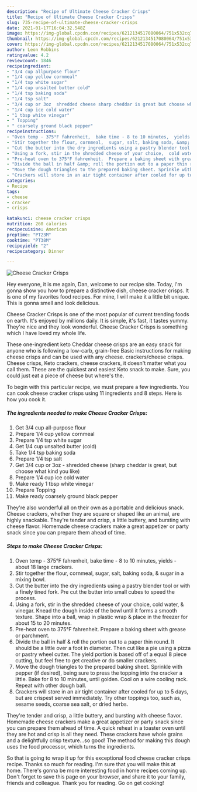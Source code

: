 ```yaml
---
description: "Recipe of Ultimate Cheese Cracker Crisps"
title: "Recipe of Ultimate Cheese Cracker Crisps"
slug: 735-recipe-of-ultimate-cheese-cracker-crisps
date: 2021-01-17T16:04:32.548Z
image: https://img-global.cpcdn.com/recipes/6212134517080064/751x532cq70/cheese-cracker-crisps-recipe-main-photo.jpg
thumbnail: https://img-global.cpcdn.com/recipes/6212134517080064/751x532cq70/cheese-cracker-crisps-recipe-main-photo.jpg
cover: https://img-global.cpcdn.com/recipes/6212134517080064/751x532cq70/cheese-cracker-crisps-recipe-main-photo.jpg
author: Leon Robbins
ratingvalue: 4.2
reviewcount: 1846
recipeingredient:
- "3/4 cup allpurpose flour"
- "1/4 cup yellow cornmeal"
- "1/4 tsp white sugar"
- "1/4 cup unsalted butter cold"
- "1/4 tsp baking soda"
- "1/4 tsp salt"
- "3/4 cup or 3oz  shredded cheese sharp cheddar is great but choose what kind you like"
- "1/4 cup ice cold water"
- "1 tbsp white vinegar"
- " Topping"
- " coarsely ground black pepper"
recipeinstructions:
- "Oven temp - 375°F fahrenheit,  bake time - 8 to 10 minutes,  yields - about 18 large crackers."
- "Stir together the flour, cornmeal,  sugar, salt, baking soda, &amp; sugar in a mixing bowl."
- "Cut the butter into the dry ingredients using a pastry blender tool or with a finely tined fork. Pre cut the butter into small cubes to speed the process."
- "Using a fork, stir in the shredded cheese of your choice,  cold water, &amp; vinegar. Knead the dough inside of the bowl until it forms a smooth texture.  Shape into a ball, wrap in plastic wrap &amp; place in the freezer for about 15 to 20 minutes."
- "Pre-heat oven to 375°F fahrenheit.  Prepare a baking sheet with grease or parchment."
- "Divide the ball in half &amp; roll the portion out to a paper thin round. It should be a little over a foot in diameter. Then cut like a pie using a pizza or pastry wheel cutter. The yield portion is based off of a equal 8 piece cutting, but feel free to get creative or do smaller crackers."
- "Move the dough triangles to the prepared baking sheet. Sprinkle with pepper (if desired), being sure to press the topping into the cracker a little.  Bake for 8 to 10 minutes,  until golden. Cool on a wire cooling rack. Repeat with other dough ball."
- "Crackers will store in an air tight container after cooled for up to 5 days,  but are crispest served immediately.  Try other toppings too, such as, sesame seeds, coarse sea salt, or dried herbs."
categories:
- Recipe
tags:
- cheese
- cracker
- crisps

katakunci: cheese cracker crisps 
nutrition: 260 calories
recipecuisine: American
preptime: "PT23M"
cooktime: "PT38M"
recipeyield: "2"
recipecategory: Dinner

---
```



![Cheese Cracker Crisps](https://img-global.cpcdn.com/recipes/6212134517080064/751x532cq70/cheese-cracker-crisps-recipe-main-photo.jpg)

Hey everyone, it is me again, Dan, welcome to our recipe site. Today, I'm gonna show you how to prepare a distinctive dish, cheese cracker crisps. It is one of my favorites food recipes. For mine, I will make it a little bit unique. This is gonna smell and look delicious.

Cheese Cracker Crisps is one of the most popular of current trending foods on earth. It's enjoyed by millions daily. It is simple, it's fast, it tastes yummy. They're nice and they look wonderful. Cheese Cracker Crisps is something which I have loved my whole life.

These one-ingredient keto Cheddar cheese crisps are an easy snack for anyone who is following a low-carb, grain-free Basic instructions for making cheese crisps and can be used with any cheese. crackers/cheese crisps. Cheese crisps, Keto crackers, cheese crackers, it doesn&#39;t matter what you call them. These are the quickest and easiest Keto snack to make. Sure, you could just eat a piece of cheese but where&#39;s the.


To begin with this particular recipe, we must prepare a few ingredients. You can cook cheese cracker crisps using 11 ingredients and 8 steps. Here is how you cook it.

<!--inarticleads1-->

##### The ingredients needed to make Cheese Cracker Crisps:

1. Get 3/4 cup all-purpose flour
1. Prepare 1/4 cup yellow cornmeal
1. Prepare 1/4 tsp white sugar
1. Get 1/4 cup unsalted butter (cold)
1. Take 1/4 tsp baking soda
1. Prepare 1/4 tsp salt
1. Get 3/4 cup or 3oz - shredded cheese (sharp cheddar is great, but choose what kind you like)
1. Prepare 1/4 cup ice cold water
1. Make ready 1 tbsp white vinegar
1. Prepare  Topping
1. Make ready  coarsely ground black pepper


They&#39;re also wonderful all on their own as a portable and delicious snack. Cheese crackers, whether they are square or shaped like an animal, are highly snackable. They&#39;re tender and crisp, a little buttery, and bursting with cheese flavor. Homemade cheese crackers make a great appetizer or party snack since you can prepare them ahead of time. 

<!--inarticleads2-->

##### Steps to make Cheese Cracker Crisps:

1. Oven temp - 375°F fahrenheit,  bake time - 8 to 10 minutes,  yields - about 18 large crackers.
1. Stir together the flour, cornmeal,  sugar, salt, baking soda, &amp; sugar in a mixing bowl.
1. Cut the butter into the dry ingredients using a pastry blender tool or with a finely tined fork. Pre cut the butter into small cubes to speed the process.
1. Using a fork, stir in the shredded cheese of your choice,  cold water, &amp; vinegar. Knead the dough inside of the bowl until it forms a smooth texture.  Shape into a ball, wrap in plastic wrap &amp; place in the freezer for about 15 to 20 minutes.
1. Pre-heat oven to 375°F fahrenheit.  Prepare a baking sheet with grease or parchment.
1. Divide the ball in half &amp; roll the portion out to a paper thin round. It should be a little over a foot in diameter. Then cut like a pie using a pizza or pastry wheel cutter. The yield portion is based off of a equal 8 piece cutting, but feel free to get creative or do smaller crackers.
1. Move the dough triangles to the prepared baking sheet. Sprinkle with pepper (if desired), being sure to press the topping into the cracker a little.  Bake for 8 to 10 minutes,  until golden. Cool on a wire cooling rack. Repeat with other dough ball.
1. Crackers will store in an air tight container after cooled for up to 5 days,  but are crispest served immediately.  Try other toppings too, such as, sesame seeds, coarse sea salt, or dried herbs.


They&#39;re tender and crisp, a little buttery, and bursting with cheese flavor. Homemade cheese crackers make a great appetizer or party snack since you can prepare them ahead of time. A quick reheat in a toaster oven until they are hot and crisp is all they need. These crackers have whole grains and a delightfully crisp texture…so good! The method for making this dough uses the food processor, which turns the ingredients. 

So that is going to wrap it up for this exceptional food cheese cracker crisps recipe. Thanks so much for reading. I'm sure that you will make this at home. There's gonna be more interesting food in home recipes coming up. Don't forget to save this page on your browser, and share it to your family, friends and colleague. Thank you for reading. Go on get cooking!
